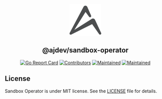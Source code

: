 <p align="center">
  <img src="https://raw.githubusercontent.com/ajgrande924/sandbox-operator/master/assets/logo_readme.png" alt="Logo" width="100" height="100" />
</p>
<h2 align="center">@ajdev/sandbox-operator</h2>
<p align="center">
  <a href="https://goreportcard.com/report/github.com/ajgrande924/sandbox-operator"><img alt="Go Report Card" src="https://goreportcard.com/badge/github.com/ajgrande924/sandbox-operator" height="20"/></a>
  <a href="https://github.com/ajgrande924/sandbox-operator/graphs/contributors"><img alt="Contributors" src="https://img.shields.io/github/contributors/ajgrande924/sandbox-operator.svg" height="20"/></a>
  <a href="https://github.com/ajgrande924/sandbox-operator/graphs/commit-activity"><img alt="Maintained" src="https://img.shields.io/badge/Maintained%3F-yes-green.svg" height="20"/></a>
  <a href="https://opensource.org/licenses/MIT"><img alt="Maintained" src="http://img.shields.io/:license-MIT-yellow.svg" height="20"/></a>
</p>

## License

Sandbox Operator is under MIT license. See the [LICENSE](LICENSE) file for details.
